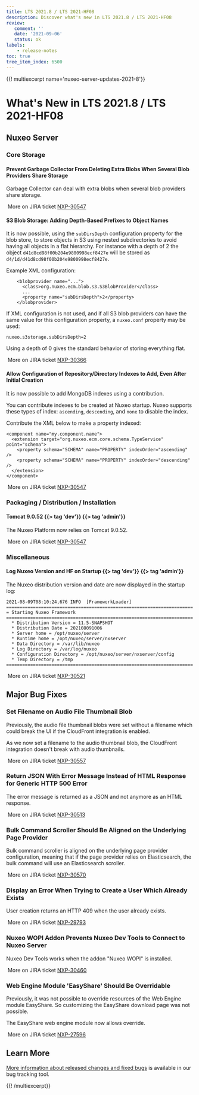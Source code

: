 ```yaml
---
title: LTS 2021.8 / LTS 2021-HF08
description: Discover what's new in LTS 2021.8 / LTS 2021-HF08
review:
   comment: ''
   date: '2021-09-06'
   status: ok
labels:
    - release-notes
toc: true
tree_item_index: 6500
---
```


{{! multiexcerpt name='nuxeo-server-updates-2021-8'}}
# What's New in LTS 2021.8 / LTS 2021-HF08

## Nuxeo Server

### Core Storage

#### Prevent Garbage Collector From Deleting Extra Blobs When Several Blob Providers Share Storage

Garbage Collector can deal with extra blobs when several blob providers share storage.

<i class="fa fa-long-arrow-right" aria-hidden="true"></i>&nbsp;More on JIRA ticket [NXP-30547](https://jira.nuxeo.com/browse/NXP-30547)

#### S3 Blob Storage: Adding Depth-Based Prefixes to Object Names

It is now possible, using the `subDirsDepth` configuration property for the blob store, to store objects in S3 using nested subdirectories to avoid having all objects in a flat hierarchy. For instance with a depth of 2 the object `d41d8cd98f00b204e9800998ecf8427e` will be stored as `d4/1d/d41d8cd98f00b204e9800998ecf8427e`.

Example XML configuration:
```
    <blobprovider name="...">
      <class>org.nuxeo.ecm.blob.s3.S3BlobProvider</class>
      ...
      <property name="subDirsDepth">2</property>
    </blobprovider>
```

If XML configuration is not used, and if all S3 blob providers can have the same value for this configuration property, a `nuxeo.conf` property may be used:
```
nuxeo.s3storage.subDirsDepth=2
```

Using a depth of 0 gives the standard behavior of storing everything flat.

<i class="fa fa-long-arrow-right" aria-hidden="true"></i>&nbsp;More on JIRA ticket [NXP-30366](https://jira.nuxeo.com/browse/NXP-30366)

#### Allow Configuration of Repository/Directory Indexes to Add, Even After Initial Creation

It is now possible to add MongoDB indexes using a contribution.

You can contribute indexes to be created at Nuxeo startup. Nuxeo supports these types of index: `ascending`, `descending`, and `none` to disable the index.

Contribute the XML below to make a property indexed:
```
<component name="my.component.name">
  <extension target="org.nuxeo.ecm.core.schema.TypeService" point="schema">
    <property schema="SCHEMA" name="PROPERTY" indexOrder="ascending" />
    <property schema="SCHEMA" name="PROPERTY" indexOrder="descending" />
  </extension>
</component>
```

<i class="fa fa-long-arrow-right" aria-hidden="true"></i>&nbsp;More on JIRA ticket [NXP-30547](https://jira.nuxeo.com/browse/NXP-30547)

### Packaging / Distribution / Installation

#### Tomcat 9.0.52 {{> tag 'dev'}} {{> tag 'admin'}}

The Nuxeo Platform now relies on Tomcat 9.0.52.

<i class="fa fa-long-arrow-right" aria-hidden="true"></i>&nbsp;More on JIRA ticket [NXP-30547](https://jira.nuxeo.com/browse/NXP-30547)

### Miscellaneous

#### Log Nuxeo Version and HF on Startup {{> tag 'dev'}} {{> tag 'admin'}}

The Nuxeo distribution version and date are now displayed in the startup log:
```
2021-08-09T08:10:24,676 INFO  [FrameworkLoader]
======================================================================
= Starting Nuxeo Framework
======================================================================
  * Distribution Version = 11.5-SNAPSHOT
  * Distribution Date = 202108091006
  * Server home = /opt/nuxeo/server
  * Runtime home = /opt/nuxeo/server/nxserver
  * Data Directory = /var/lib/nuxeo
  * Log Directory = /var/log/nuxeo
  * Configuration Directory = /opt/nuxeo/server/nxserver/config
  * Temp Directory = /tmp
======================================================================
```

<i class="fa fa-long-arrow-right" aria-hidden="true"></i>&nbsp;More on JIRA ticket [NXP-30521](https://jira.nuxeo.com/browse/NXP-30521)

## Major Bug Fixes

### Set Filename on Audio File Thumbnail Blob

Previously, the audio file thumbnail blobs were set without a filename which could break the UI if the CloudFront integration is enabled.

As we now set a filename to the audio thumbnail blob, the CloudFront integration doesn't break with audio thumbnails.

<i class="fa fa-long-arrow-right" aria-hidden="true"></i>&nbsp;More on JIRA ticket [NXP-30557](https://jira.nuxeo.com/browse/NXP-30557)

### Return JSON With Error Message Instead of HTML Response for Generic HTTP 500 Error

The error message is returned as a JSON and not anymore as an HTML response.

<i class="fa fa-long-arrow-right" aria-hidden="true"></i>&nbsp;More on JIRA ticket [NXP-30513](https://jira.nuxeo.com/browse/NXP-30513)

### Bulk Command Scroller Should Be Aligned on the Underlying Page Provider

Bulk command scroller is aligned on the underlying page provider configuration, meaning that if the page provider relies on Elasticsearch, the bulk command will use an Elasticsearch scroller.

<i class="fa fa-long-arrow-right" aria-hidden="true"></i>&nbsp;More on JIRA ticket [NXP-30570](https://jira.nuxeo.com/browse/NXP-30570)

### Display an Error When Trying to Create a User Which Already Exists

User creation returns an HTTP 409 when the user already exists.

<i class="fa fa-long-arrow-right" aria-hidden="true"></i>&nbsp;More on JIRA ticket [NXP-29793](https://jira.nuxeo.com/browse/NXP-29793)

### Nuxeo WOPI Addon Prevents Nuxeo Dev Tools to Connect to Nuxeo Server

Nuxeo Dev Tools works when the addon "Nuxeo WOPI" is installed.

<i class="fa fa-long-arrow-right" aria-hidden="true"></i>&nbsp;More on JIRA ticket [NXP-30460](https://jira.nuxeo.com/browse/NXP-30460)

### Web Engine Module 'EasyShare' Should Be Overridable

Previously, it was not possible to override resources of the Web Engine module EasyShare. So customizing the EasyShare download page was not possible.

The EasyShare web engine module now allows override.

<i class="fa fa-long-arrow-right" aria-hidden="true"></i>&nbsp;More on JIRA ticket [NXP-27596](https://jira.nuxeo.com/browse/NXP-27596)

## Learn More

[More information about released changes and fixed bugs](https://jira.nuxeo.com/secure/ReleaseNote.jspa?projectId=10011&version=21470) is available in our bug tracking tool.


{{! /multiexcerpt}}
